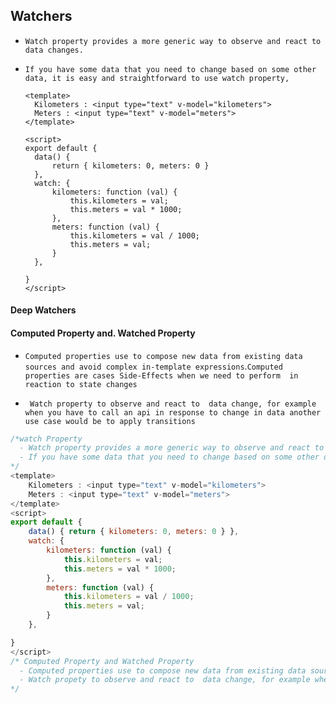 ## Watchers

- `Watch property provides a more generic way to observe and react to data changes.`

- `If you have some data that you need to change based on some other data, it is easy and straightforward to use watch property, `

  ```vue
  <template>
  	Kilometers : <input type="text" v-model="kilometers">
  	Meters : <input type="text" v-model="meters">
  </template>
  
  <script>
  export default {
  	data() {
  		return { kilometers: 0, meters: 0 }
  	},
  	watch: {
  		kilometers: function (val) {
  			this.kilometers = val;
  			this.meters = val * 1000;
  		},
  		meters: function (val) {
  			this.kilometers = val / 1000;
  			this.meters = val;
  		}
  	},
  
  }
  </script>
  ```

  



#### Deep Watchers













####  Computed Property and. Watched Property

- `Computed properties use to compose new data from existing data sources and avoid complex in-template expressions`.`Computed properties are cases Side-Effects when we need to perform  in reaction to state changes `

- ` Watch property to observe and react to  data change, for example when you have to call an api in response to change in data another use case would be to apply transitions`

  

  

```js
/*watch Property
  - Watch property provides a more generic way to observe and react to data changes
  - If you have some data that you need to change based on some other data, it is easy and straightforward to use     watch property
*/
<template>
	Kilometers : <input type="text" v-model="kilometers">
	Meters : <input type="text" v-model="meters">
</template>
<script>
export default {
	data() { return { kilometers: 0, meters: 0 } },
	watch: {
		kilometers: function (val) {
			this.kilometers = val;
			this.meters = val * 1000;
		},
		meters: function (val) {
			this.kilometers = val / 1000;
			this.meters = val;
		}
	},

}
</script>
/* Computed Property and Watched Property
  - Computed properties use to compose new data from existing data sources and avoid complex in-template               expressions.Computed properties are cases Side-Effects when we need to perform  in reaction to state changes
  - Watch propety to observe and react to  data change, for example when you have to call an api in response to       change in data another use case would be to apply transitions
*/  
```

